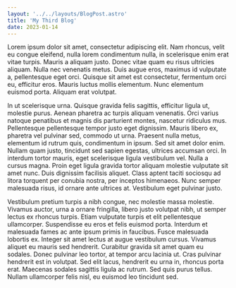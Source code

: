 ```yaml
---
layout: '../../layouts/BlogPost.astro'
title: 'My Third Blog'
date: 2023-01-14
---
```


Lorem ipsum dolor sit amet, consectetur adipiscing elit. Nam rhoncus, velit eu congue eleifend, nulla lorem condimentum nulla, in scelerisque enim erat vitae turpis. Mauris a aliquam justo. Donec vitae quam eu risus ultricies aliquam. Nulla nec venenatis metus. Duis augue eros, maximus id vulputate a, pellentesque eget orci. Quisque sit amet est consectetur, fermentum orci eu, efficitur eros. Mauris luctus mollis elementum. Nunc elementum euismod porta. Aliquam erat volutpat.

In ut scelerisque urna. Quisque gravida felis sagittis, efficitur ligula ut, molestie purus. Aenean pharetra ac turpis aliquam venenatis. Orci varius natoque penatibus et magnis dis parturient montes, nascetur ridiculus mus. Pellentesque pellentesque tempor justo eget dignissim. Mauris libero ex, pharetra vel pulvinar sed, commodo ut urna. Praesent nulla metus, elementum id rutrum quis, condimentum in ipsum. Sed sit amet dolor enim. Nullam quam justo, tincidunt sed sapien egestas, ultrices accumsan orci. In interdum tortor mauris, eget scelerisque ligula vestibulum vel. Nulla a cursus magna. Proin eget ligula gravida tortor aliquam molestie vulputate sit amet nunc. Duis dignissim facilisis aliquet. Class aptent taciti sociosqu ad litora torquent per conubia nostra, per inceptos himenaeos. Nunc semper malesuada risus, id ornare ante ultrices at. Vestibulum eget pulvinar justo.

Vestibulum pretium turpis a nibh congue, nec molestie massa molestie. Vivamus auctor, urna a ornare fringilla, libero justo volutpat nibh, ut semper lectus ex rhoncus turpis. Etiam vulputate turpis et elit pellentesque ullamcorper. Suspendisse eu eros et felis euismod porta. Interdum et malesuada fames ac ante ipsum primis in faucibus. Fusce malesuada lobortis ex. Integer sit amet lectus at augue vestibulum cursus. Vivamus aliquet eu mauris sed hendrerit. Curabitur gravida sit amet quam eu sodales. Donec pulvinar leo tortor, at tempor arcu lacinia ut. Cras pulvinar hendrerit est in volutpat. Sed elit lacus, hendrerit eu urna in, rhoncus porta erat. Maecenas sodales sagittis ligula ac rutrum. Sed quis purus tellus. Nullam ullamcorper felis nisl, eu euismod leo tincidunt sed.
